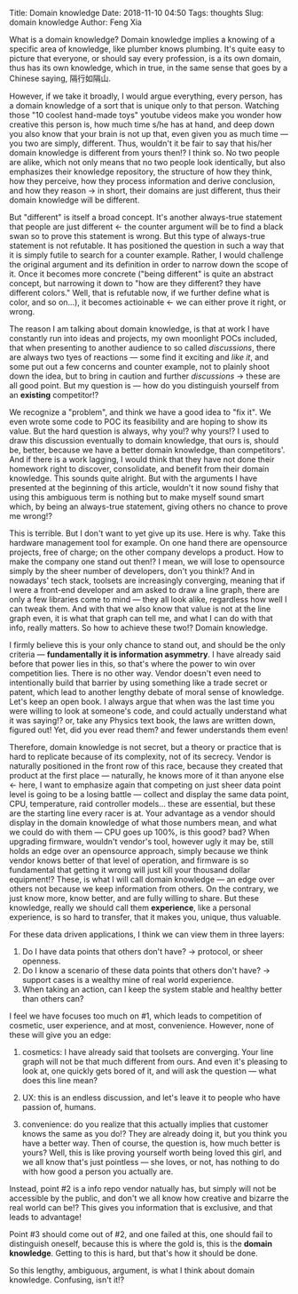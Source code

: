 Title: Domain knowledge
Date: 2018-11-10 04:50
Tags: thoughts
Slug: domain knowledge
Author: Feng Xia

What is a domain knowledge? Domain knowledge implies a knowing of a
specific area of knowledge, like plumber knows plumbing. It's quite
easy to picture that everyone, or should say every profession, is a
its own domain, thus has its own knowledge, which in true, in the same
sense that goes by a Chinese saying, 隔行如隔山. 

However, if we take it broadly, I would argue everything, every
person, has a domain knowledge of a sort that is unique only to that
person. Watching those "10 coolest hand-made toys" youtube videos make
you wonder how creative this person is, how much time s/he has at
hand, and deep down you also know that your brain is not up that, even
given you as much time &mdash; you two are simply, different. Thus,
wouldn't it be fair to say that his/her domain knowledge is different
from yours then!? I think so. No two people are alike, which not only
means that no two people look identically, but also emphasizes their
knowledge repository, the structure of how they think, how they
perceive, how they process information and derive conclusion, and how
they reason &rarr; in short, their domains are just different, thus
their domain knowledge will be different.

But "different" is itself a broad concept. It's another always-true
statement that people are just different &larr; the counter argument
will be to find a black swan so to prove this statement is wrong. But
this type of always-true statement is not refutable. It has positioned
the question in such a way that it is simply futile to search for a
counter example. Rather, I would challenge the original argument and
its definition  in order to narrow down the scope of it. Once it
becomes more concrete ("being different" is quite an abstract concept,
but narrowing it down to "how are they different? they have different
colors." Well, that is refutable now, if we further define what is
color, and so on...), it becomes actioinable &larr; we can either
prove it right, or wrong.

The reason I am talking about domain knowledge, is that at work I have
constantly run into ideas and projects, my own moonlight POCs
included, that when presenting to another audience to so called
_discussions_, there are always two tyes of reactions &mdash; some
find it exciting and _like it_, and some put out a few concerns and
counter example, not to plainly shoot down the idea, but to bring in
caution and further _discussions_ &rarr; these are all good point. But
my question is &mdash; how do you distinguish yourself from an
**existing** competitor!?

We recognize a "problem", and think we have a good idea to "fix
it". We even wrote some code to POC its feasibility and are hoping to
show its value. But the hard question is always, why you!? why yours!?
I used to draw this discussion eventually to domain knowledge, that
ours is, should be, better, because we have a better domain knowledge,
than competitors'. And if there is a work lagging, I would think that
they have not done their homework right to discover, consolidate, and
benefit from their domain knowledge. This sounds quite alright. But
with the arguments I have presented at the beginning of this article,
wouldn't it now sound fishy that using this ambiguous term is nothing
but to make myself sound smart which, by being an always-true
statement, giving others no chance to prove me wrong!? 

This is terrible. But I don't want to yet give up its use. Here is
why. Take this hardware management tool for example. On one hand there
are opensource projects, free of charge; on the other company develops
a product. How to make the company one stand out then!? I mean, we
will lose to opensource simply by the sheer number of
developers, don't you think!? And in nowadays' tech stack, toolsets
are increasingly converging, meaning that if I were a front-end
developer and am asked to draw a line graph, there are only a few
libraries come to mind &mdash; they all look alike, regardless how
well I can tweak them. And with that we also know that value is not at
the line graph even, it is what that graph can tell me, and what I can
do with that info, really matters. So how to achieve these two!?
Domain knowledge.

I firmly believe this is your only chance to stand out, and should be
the only criteria &mdash; **fundamentally it is information
asymmetry**. I have already said before that power lies in this, so
that's where the power to win over competition lies. There is no other
way. Vendor doesn't even need to intentionally build that barrier by
using something like a trade secret or patent, which lead to another
lengthy debate of moral sense of knowledge. Let's keep an open book. I
always argue that when was the last time you were willing to look at
someone's code, and could actually understand what it was saying!? or,
take any Physics text book, the laws are written down, figured out!
Yet, did you ever read them? and fewer understands them even! 

Therefore, domain knowledge is not secret, but a theory or practice
that is hard to replicate because of its complexity, not of its
secrecy. Vendor is naturally positioned in the front row of this race,
because they created that product at the first place &mdash;
naturally, he knows more of it than anyone else &larr; here, I want to
emphasize again that competing on just sheer data point level is going
to be a losing battle &mdash; collect and display the same data point,
CPU, temperature, raid controller models... these are essential, but
these are the starting line every racer is at. Your advantage as a
vendor should display in the domain knowledge of what those numbers
mean, and what we could do with them &mdash; CPU goes up 100%, is this
good? bad? When upgrading firmware, wouldn't vendor's tool, however
ugly it may be, still holds an edge over an opensource approach,
simply because we think vendor knows better of that level of
operation, and firmware is so fundamental that getting it wrong will
just kill your thousand dollar equipment!? These, is what I will call
domain knowledge &mdash; an edge over others not because we keep
information from others. On the contrary, we just know more, know
better, and are fully willing to share. But these knowledge, really we
should call them **experience**, like a personal experience, is so
hard to transfer, that it makes you, unique, thus valuable.

For these data driven applications, I think we can view them in three
layers:

1. Do I have data points that others don't have? &rarr; protocol, or
   sheer openness.
2. Do I know a scenario of these data points that others don't have?
   &rarr; support cases is a wealthy mine of real world experience. 
3. When taking an action, can I keep the system stable and healthy
   better than others can?
   
I feel we have focuses too much on #1, which leads to competition of
cosmetic, user experience, and at most, convenience. However, none of
these will give you an edge:

1. cosmetics: I have already said that toolsets are converging. Your
   line graph will not be that much different from ours. And even it's
   pleasing to look at, one quickly gets bored of it, and will ask the
   question &mdash; what does this line mean?
   
2. UX: this is an endless discussion, and let's leave it to people who
   have passion of, humans.
   
3. convenience: do you realize that this actually implies that
   customer knows the same as you do!?  They are already doing it, but
   you think you have a better way. Then of course, the question is,
   how much better is yours? Well, this is like proving yourself worth
   being loved this girl, and we all know that's just pointless
   &mdash; she loves, or not, has nothing to do with how good a person
   you actually are.
   
Instead, point #2 is a info repo vendor natually has, but simply will
not be accessible by the public, and don't we all know how creative
and bizarre the real world can be!? This gives you information that is
exclusive, and that leads to advantage!

Point #3 should come out of #2, and one failed at this, one should
fail to distinguish oneself, because this is where the gold is, this
is the **domain knowledge**. Getting to this is hard, but that's how
it should be done.

So this lengthy, ambiguous, argument, is what I think about domain
knowledge.  Confusing, isn't it!?
